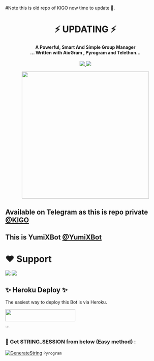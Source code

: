 #Note this is old repo of KIGO now time to update 🙂. 

<h1 align="center"><b> ⚡ UPDATING ⚡ </b></h1>

<h4 align="center">A Powerful, Smart And Simple Group Manager <br> ... Written with AioGram , Pyrogram and Telethon...</h4>
<p align='center'>
  <a href="https://www.python.org/" alt="made-with-python"> <img src="https://img.shields.io/badge/Made%20with-Python-1f425f.svg?style=flat-square&logo=python&color=blue" /> </a>
  <a href="https://github.com/AMANTYA1/YURIKO_2.0/graphs/commit-activity" alt="Maintenance"> <img src="https://img.shields.io/badge/Maintained%3F-yes-green.svg?style=flat-square" /> </a>
</p>

<p align="center"><a href="https://t.me/KIGO_OMFOBOt"><img src="(https://telegra.ph/file/e641d3dd2ccdce6a3d934.jpg)" width="400"></a></p>

## Available on Telegram as this is repo private [@KIGO](https://t.me/KIGO_OMFOBOt)

## This is YumiXBot  [@YumiXBot](https://t.me/YumiXBot)

# ❤️ Support
<a href="https://t.me/BotDuniyaXd"><img src="https://img.shields.io/badge/Join-Telegram%20Channel-red.svg?logo=Telegram"></a>
<a href="https://t.me/godzilla_chatting"><img src="https://img.shields.io/badge/Join-Telegram%20Group-blue.svg?logo=telegram"></a>


## ✨ Heroku Deploy ✨
The easiest way to deploy this Bot is via Heroku.

<p align="left"><a href="https://heroku.com/deploy?template=https://github.com/ribfirst/Yuriko"> <img src="https://img.shields.io/badge/Deploy%20To%20Heroku-black?style=for-the-badge&logo=heroku" width="220" height="38.45"/></a></p>
```

### 🧪 Get STRING_SESSION from below (Easy method) :
[![GenerateString](https://img.shields.io/badge/repl.it-generateString-yellowgreen)](https://t.me/TELETHON_PYROGRAM_STRINGBOT) ``Pyrogram``
